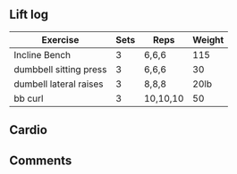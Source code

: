## Lift log
| Exercise | Sets | Reps | Weight |
|----------|------|------|--------|
| Incline Bench |  3   | 6,6,6|  115    |
| dumbbell sitting press  |  3  | 6,6,6|   30  |
| dumbell lateral raises  |  3   | 8,8,8|   20lb|
| bb curl  |  3   | 10,10,10  |   50  |

## Cardio


## Comments

